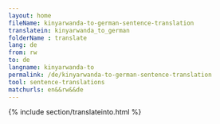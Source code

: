 ```yaml
---
layout: home
fileName: kinyarwanda-to-german-sentence-translation
translatein: kinyarwanda_to_german
folderName : translate
lang: de
from: rw
to: de
langname: kinyarwanda-to
permalink: /de/kinyarwanda-to-german-sentence-translation
tool: sentence-translations
matchurls: en&&rw&&de
---
```

{% include section/translateinto.html %}

